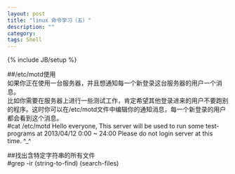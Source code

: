 ```yaml
---
layout: post
title: "linux 命令学习（五）"
description: ""
category: 
tags: Shell
---
```

{% include JB/setup %}

##/etc/motd使用  
如果你正在使用一台服务器，并且想通知每一个新登录这台服务器的用户一个消息。  
比如你需要在服务器上进行一些测试工作，肯定希望其他登录进来的用户不要跑别的程序。这时你可以在/etc/motd文件中编辑你的通知消息，每一个新登录的用户都会看到这个消息。  
	#cat /etc/motd
	Hello everyone,
	This server will be used to run some test-programs at 2013/04/12 0:00 ~ 24:00
	Please do not login server at this time. ^_^

##找出含特定字符串的所有文件  
	#grep -ir (string-to-find) (search-files)

